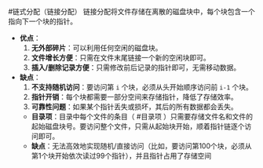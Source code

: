 
#链式分配（链接分配） 
	链接分配将文件存储在离散的磁盘块中，每个块包含一个指向下一个块的指针。
*   **优点**：
    1.  **无外部碎片**：可以利用任何空闲的磁盘块。
    2.  **文件增长方便**：只需在文件末尾链接一个新的空闲块即可。
    3.  **插入/删除记录方便**：只需修改前后记录的指针即可，无需移动数据。
*   **缺点**：
    1.  **不支持随机访问**：要访问第 `i` 个块，必须从头开始顺序访问前 `i-1` 个块。
    2.  **指针开销**：每个块都需要一部分空间来存储指针，降低了存储效率。
    3.  **可靠性问题**：如果某个指针丢失或损坏，其后的所有数据都会丢失。
    *   **目录项**：目录中每个文件的条目（ #目录项 ）只需要存储文件名和文件的起始磁盘块号。要访问整个文件，只需从起始块开始，顺着指针链逐个访问即可。
    *   **缺点**：无法高效地实现随机/直接访问（比如，要访问第100个块，必须从第1个块开始依次读过99个指针），并且指针占用了存储空间 